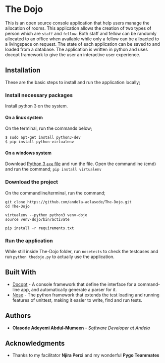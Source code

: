 # The Dojo

This is an open source console application that help users manage the allocation of rooms. This application allows the creation of two types of person which are `staff` and `fellow`. Both staff and fellow can be randomly allocated to an office when available while only a fellow can be alloacted to a livingspace on request. The state of each application can be saved to and loaded from a database. The application is written in python and uses docopt framework to give the user an interactive user experience.

## Installation

These are the basic steps to install and run the application locally;

### Install necessary packages

Install python 3 on the system.

#### On a linux system

On the terminal, run the commands below;
```
$ sudo apt-get install python3-dev
$ pip install python-virtualenv
```

#### On a windows system

Download [Python 3 `exe` file](https://www.python.org/downloads/release/python-360/) and run the file.
Open the commandline (cmd) and run the command;
`pip install virtualenv`

### Download the project

On the commandline/terminal, run the command;
```
git clone https://github.com/andela-aolasode/The-Dojo.git
cd The-Dojo

virtualenv --python python3 venv-dojo
source venv-dojo/bin/activate

pip install -r requirements.txt
```

### Run the application

While still inside The-Dojo folder, run `nosetests` to check the testcases and run `python thedojo.py` to actually use the application.

## Built With

* [Docopt](http://docopt.org/) - A console framework that define the interface for a command-line app, and automatically generate a parser for it.
* [Nose](https://pypi.python.org/pypi/nose/1.3.7) - The python framework that extends the test loading and running features of unittest, making it easier to write, find and run tests.

## Authors

* **Olasode Adeyemi Abdul-Mumeen** - *Software Developer at Andela*

## Acknowledgments

* Thanks to my facilitator **Njira Perci** and my wonderful **Pygo Teammates**
